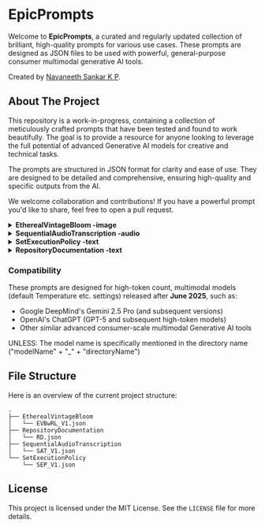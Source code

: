 # EpicPrompts

Welcome to **EpicPrompts**, a curated and regularly updated collection of brilliant, high-quality prompts for various use cases. These prompts are designed as JSON files to be used with powerful, general-purpose consumer multimodal generative AI tools.

Created by [Navaneeth Sankar K P](https://www.linkedin.com/in/navaneeth-sankar-k-p).

## About The Project

This repository is a work-in-progress, containing a collection of meticulously crafted prompts that have been tested and found to work beautifully. The goal is to provide a resource for anyone looking to leverage the full potential of advanced Generative AI models for creative and technical tasks.

The prompts are structured in JSON format for clarity and ease of use. They are designed to be detailed and comprehensive, ensuring high-quality and specific outputs from the AI.

We welcome collaboration and contributions! If you have a powerful prompt you'd like to share, feel free to open a pull request.

<details>
<summary><b>EtherealVintageBloom -image</b></summary>

A prompt for generating and analyzing images with a specific photographic style.

**When to use:**
To generate an image with an ethereal, vintage, and cinematic feel.

**What to provide:**
* A brief description of the image + the JSON prompt.

[Access Folder](./EtherealVintageBloom/)

*OutputExample: Gemini 2.5 Flash Image Preview (Google Nano Banana)*

<img width="1024" height="1024" alt="Preview" src="https://res.cloudinary.com/dporqrc5z/image/upload/v1757923505/download_poxdzo.png" />

---
</details>

<details>
<summary><b>SequentialAudioTranscription -audio</b></summary>

A prompt for transcribing a collection of audio files sequentially and extracting metadata.

**When to use:**
* When you have multiple audio files to transcribe and want to extract information like speaker's name, gender, and age.

**What to upload:**
* A collection of audio files.

[Access Folder](./SequentialAudioTranscription/)
</details>

<details>
<summary><b>SetExecutionPolicy -text</b></summary>

A meta-instruction prompt to set the execution policy for a large-scale task.

**When to use:**
* Before a complex, multi-step task to ensure the AI prioritizes quality and accuracy over speed.

[Access Folder](./SetExecutionPolicy/)
</details>

<details>
<summary><b>RepositoryDocumentation -text</b></summary>

A prompt to generate documentation for a code repository.

**When to use:**
* To automatically generate a `README.md` and `LICENSE` file for your repository based on its content.

[Access Folder](./RepositoryDocumentation/)
</details>

### Compatibility

These prompts are designed for high-token count, multimodal models (default Temperature etc. settings) released after **June 2025**, such as:
* Google DeepMind's Gemini 2.5 Pro (and subsequent versions)
* OpenAI's ChatGPT (GPT-5 and subsequent high-token models)
* Other similar advanced consumer-scale multimodal Generative AI tools

UNLESS: The model name is specifically mentioned in the directory name ("modelName" + "_" + "directoryName")  

## File Structure

Here is an overview of the current project structure:

```
.
├── EtherealVintageBloom
│   └── EVBwRL_V1.json
├── RepositoryDocumentation
│   └── RD.json
├── SequentialAudioTranscription
│   └── SAT_V1.json
└── SetExecutionPolicy
    └── SEP_V1.json
```

## License

This project is licensed under the MIT License. See the `LICENSE` file for more details.
